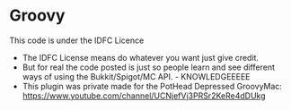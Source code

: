 # Groovy
This code is under the IDFC Licence
  - The IDFC License means do whatever you want just give credit. 
  - But for real the code posted is just so people learn and see different ways of using the Bukkit/Spigot/MC API. 
               - KNOWLEDGEEEEE
  - This plugin was private made for the PotHead Depressed GroovyMac: https://www.youtube.com/channel/UCNjefVj3PRSr2KeRe4dDUkg
